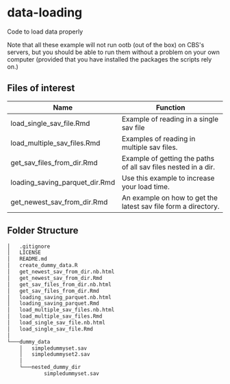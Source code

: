 # data-loading
Code to load data properly

Note that all these example will not run ootb (out of the box) on CBS's servers, but you should be able to run them without a problem on your own computer (provided that you have installed the packages the scripts rely on.)

## Files of interest
| Name | Function |
|------|----------|
| load_single_sav_file.Rmd | Example of reading in a single sav file |
| load_multiple_sav_files.Rmd | Examples of reading in multiple sav files. |
| get_sav_files_from_dir.Rmd | Example of getting the paths of all sav files nested in a dir. |
| loading_saving_parquet_dir.Rmd | Use this example to increase your load time. |
 get_newest_sav_from_dir.Rmd | An example on how to get the latest sav file form a directory. |

## Folder Structure

```bash
│   .gitignore
│   LICENSE
│   README.md
│   create_dummy_data.R
│   get_newest_sav_from_dir.nb.html
│   get_newest_sav_from_dir.Rmd
│   get_sav_files_from_dir.nb.html
│   get_sav_files_from_dir.Rmd
│   loading_saving_parquet.nb.html
│   loading_saving_parquet.Rmd
│   load_multiple_sav_files.nb.html
│   load_multiple_sav_files.Rmd
│   load_single_sav_file.nb.html
│   load_single_sav_file.Rmd
│
└───dummy_data
    │   simpledummyset.sav
    │   simpledummyset2.sav
    │
    └───nested_dummy_dir
            simpledummyset.sav
```